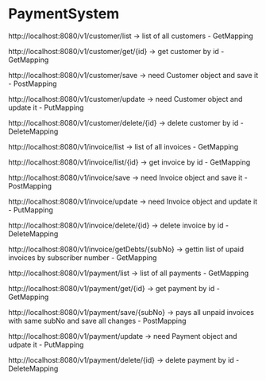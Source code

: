 # PaymentSystem

http://localhost:8080/v1/customer/list -> list of all customers - GetMapping

http://localhost:8080/v1/customer/get/{id} -> get customer by id - GetMapping

http://localhost:8080/v1/customer/save -> need Customer object and save it - PostMapping

http://localhost:8080/v1/customer/update -> need Customer object and update it - PutMapping

http://localhost:8080/v1/customer/delete/{id} -> delete customer by id - DeleteMapping

http://localhost:8080/v1/invoice/list -> list of all invoices - GetMapping

http://localhost:8080/v1/invoice/list/{id} -> get invoice by id - GetMapping

http://localhost:8080/v1/invoice/save -> need Invoice object and save it - PostMapping

http://localhost:8080/v1/invoice/update -> need Invoice object and update it - PutMapping

http://localhost:8080/v1/invoice/delete/{id} -> delete invoice by id - DeleteMapping

http://localhost:8080/v1/invoice/getDebts/{subNo} -> gettin list of upaid invoices by subscriber number - GetMapping

http://localhost:8080/v1/payment/list -> list of all payments - GetMapping

http://localhost:8080/v1/payment/get/{id} -> get payment by id - GetMapping

http://localhost:8080/v1/payment/save/{subNo} -> pays all unpaid invoices with same subNo and save all changes - PostMapping

http://localhost:8080/v1/payment/update -> need Payment object and udpate it - PutMapping

http://localhost:8080/v1/payment/delete/{id} -> delete payment by id - DeleteMapping
